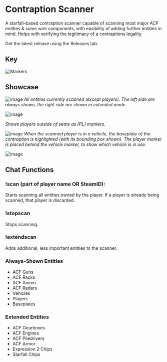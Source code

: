 # Contraption Scanner
A starfall-based contraption scanner capable of scanning most major ACF entities & some wire components, with easibility of adding further entities in mind. Helps with verifying the legitimacy of a contraptions legality.

Get the latest release using the Releases tab.

## Key
![Markers](https://github.com/horizon-technologies/ContraptionScanner/assets/106459595/e8c21e13-7698-4cbe-ab96-a7d1c9a031ab)

## Showcase
![image](https://github.com/horizon-technologies/ContraptionScanner/assets/106459595/a18db93f-f897-4b1f-8a0e-363d61183f0b)
*All entities currently scanned (except players). The left side are always shown, the right side are shown in extended mode.*

![image](https://github.com/horizon-technologies/ContraptionScanner/assets/106459595/e9e5306a-f6d1-49ae-b179-4ea02ef8c27d)

*Shows players outside of seats as \[PL\] markers.*

![image](https://github.com/horizon-technologies/ContraptionScanner/assets/106459595/70543e91-ffd4-43dd-9577-d290b7581a8d)
*When the scanned player is in a vehicle, the baseplate of the contraption is highlighted (with its bounding box shown). The player marker is placed  behind the vehicle marker, to show which vehicle is in use.*

![image](https://github.com/horizon-technologies/ContraptionScanner/assets/106459595/dc1eef3d-3e65-4e66-be25-9e105835a5b2)

## Chat Functions
### !scan (part of player name OR SteamID):
Starts scanning all entities owned by the player. If a player is already being scanned, that player is discarded.

### !stopscan
Stops scanning.

### !extendscan
Adds additional, less important entities to the scanner.

### Always-Shown Entities
- ACF Guns
- ACF Racks
- ACF Ammo
- ACF Radars
- Vehicles
- Players
- Baseplates

### Extended Entities
- ACF Gearboxes
- ACF Engines
- ACF Piledrivers
- ACF Armor
- Expression 2 Chips
- Starfall Chips


